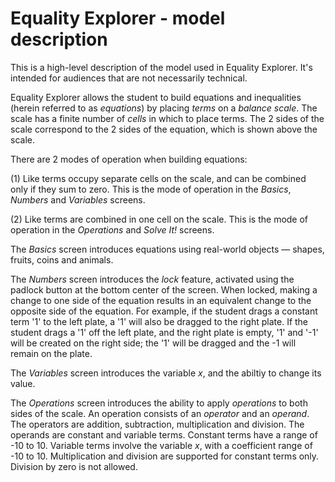 # Equality Explorer - model description

This is a high-level description of the model used in Equality Explorer. It's intended for audiences
that are not necessarily technical.

Equality Explorer allows the student to build equations and inequalities (herein referred to as _equations_) by placing _terms_ on a _balance scale_. The scale has a finite number of _cells_ in which to place terms. The 2 sides of the scale correspond to the 2 sides of the equation, which is shown above the scale.  

There are 2 modes of operation when building equations:

(1) Like terms occupy separate cells on the scale, and can be combined only if they sum to zero. This is the mode of operation in the _Basics_, _Numbers_ and _Variables_ screens.

(2) Like terms are combined in one cell on the scale.  This is the mode of operation in the _Operations_ and _Solve It!_ screens.

The _Basics_ screen introduces equations using real-world objects &mdash; shapes, fruits, coins and animals. 

The _Numbers_ screen introduces the _lock_ feature, activated using the padlock button at the bottom center of the screen. When locked, making a change to one side of the equation results in an equivalent change to the opposite side of the equation. For example, if the student drags a constant term '1' to the left plate, a '1' will also be dragged to the right plate.  If the student drags a '1' off the left plate, and the right plate is empty, '1' and '-1' will be created on the right side; the '1' will be dragged and the -1 will remain on the plate.  

The _Variables_ screen introduces the variable _x_, and the abiltiy to change its value.

The _Operations_ screen introduces the ability to apply _operations_ to both sides of the scale. An operation consists of an _operator_ and an _operand_. The operators are addition, subtraction, multiplication and division.  The operands are constant and variable terms.  Constant terms have a range of -10 to 10.  Variable terms involve the variable _x_, with a coefficient range of -10 to 10.  Multiplication and division are supported for constant terms only. Division by zero is not allowed.



